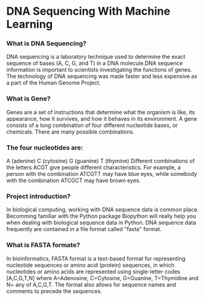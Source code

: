 # DNA Sequencing With Machine Learning

### What is DNA Sequencing?
DNA sequencing is a laboratory technique used to determine the exact sequence of bases (A, C, G, and T) in a DNA molecule.DNA sequence information is important to scientists investigating the functions of genes. The technology of DNA sequencing was made faster and less expensive as a part of the Human Genome Project.

### What is Gene?
Genes are a set of instructions that determine what the organism is like, its appearance, how it survives, and how it behaves in its environment.
A gene consists of a long combination of four different nucleotide bases, or chemicals. There are many possible combinations.

### The four nucleotides are:

A (adenine) C (cytosine) G (guanine) T (thymine) Different combinations of the letters ACGT give people different characteristics. For example, a person with the combination ATCGTT may have blue eyes, while somebody with the combination ATCGCT may have brown eyes.

### Project introduction?
In biological computing, working with DNA sequence data is common place. Becomming familiar with the Python package Biopython will really help you when dealing with biological sequence data in Python. DNA sequence data frequently are contained in a file format called "fasta" format.

### What is FASTA formate?
In bioinformatics, FASTA format is a text-based format for representing nucleotide sequences or amino acid (protein) sequences, in which nucleotides or amino acids are represented using single-letter codes [A,C,G,T,N] where A=Adenosine, C=Cytosine, G=Guanine, T=Thymidine and N= any of A,C,G,T. The format also allows for sequence names and comments to precede the sequences.